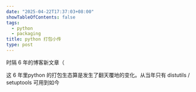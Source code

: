 ```yaml
---
date: "2025-04-22T17:37:03+08:00"
showTableOfContents: false
tags:
  - python
  - packaging
title: python 打包小传
type: post
---
```


时隔 6 年的博客新文章（

这 6 年里python 的打包生态算是发生了翻天覆地的变化。从当年只有 distutils / setuptools 可用到如今
